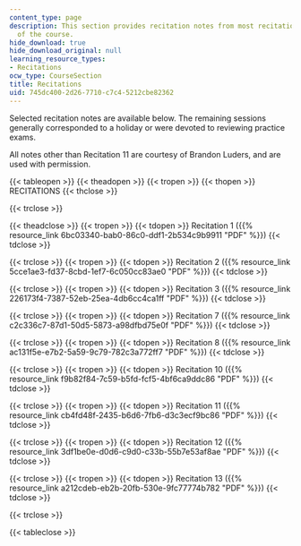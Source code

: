 ```yaml
---
content_type: page
description: This section provides recitation notes from most recitation sessions
  of the course.
hide_download: true
hide_download_original: null
learning_resource_types:
- Recitations
ocw_type: CourseSection
title: Recitations
uid: 745dc400-2d26-7710-c7c4-5212cbe82362
---
```


Selected recitation notes are available below. The remaining sessions generally corresponded to a holiday or were devoted to reviewing practice exams.

All notes other than Recitation 11 are courtesy of Brandon Luders, and are used with permission.

{{< tableopen >}}
{{< theadopen >}}
{{< tropen >}}
{{< thopen >}}
RECITATIONS
{{< thclose >}}

{{< trclose >}}

{{< theadclose >}}
{{< tropen >}}
{{< tdopen >}}
Recitation 1 ({{% resource_link 6bc03340-bab0-86c0-ddf1-2b534c9b9911 "PDF" %}})
{{< tdclose >}}

{{< trclose >}}
{{< tropen >}}
{{< tdopen >}}
Recitation 2 ({{% resource_link 5cce1ae3-fd37-8cbd-1ef7-6c050cc83ae0 "PDF" %}})
{{< tdclose >}}

{{< trclose >}}
{{< tropen >}}
{{< tdopen >}}
Recitation 3 ({{% resource_link 226173f4-7387-52eb-25ea-4db6cc4ca1ff "PDF" %}})
{{< tdclose >}}

{{< trclose >}}
{{< tropen >}}
{{< tdopen >}}
Recitation 7 ({{% resource_link c2c336c7-87d1-50d5-5873-a98dfbd75e0f "PDF" %}})
{{< tdclose >}}

{{< trclose >}}
{{< tropen >}}
{{< tdopen >}}
Recitation 8 ({{% resource_link ac131f5e-e7b2-5a59-9c79-782c3a772ff7 "PDF" %}})
{{< tdclose >}}

{{< trclose >}}
{{< tropen >}}
{{< tdopen >}}
Recitation 10 ({{% resource_link f9b82f84-7c59-b5fd-fcf5-4bf6ca9ddc86 "PDF" %}})
{{< tdclose >}}

{{< trclose >}}
{{< tropen >}}
{{< tdopen >}}
Recitation 11 ({{% resource_link cb4fd48f-2435-b6d6-7fb6-d3c3ecf9bc86 "PDF" %}})
{{< tdclose >}}

{{< trclose >}}
{{< tropen >}}
{{< tdopen >}}
Recitation 12 ({{% resource_link 3df1be0e-d0d6-c9d0-c33b-55b7e53af8ae "PDF" %}})
{{< tdclose >}}

{{< trclose >}}
{{< tropen >}}
{{< tdopen >}}
Recitation 13 ({{% resource_link a212cdeb-eb2b-20fb-530e-9fc77774b782 "PDF" %}})
{{< tdclose >}}

{{< trclose >}}

{{< tableclose >}}